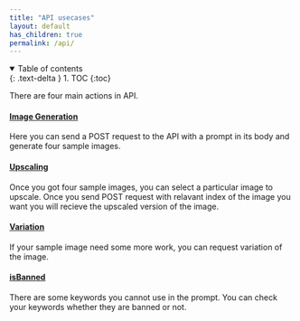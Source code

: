 ```yaml
---
title: "API usecases"
layout: default
has_children: true
permalink: /api/
---
```

<details open markdown="block">
  <summary>
    Table of contents
  </summary>
  {: .text-delta }
1. TOC
{:toc}
</details>

There are four main actions in API.
#### [Image Generation](/image-generation/)
Here you can send a POST request to the API with a prompt in its body and generate four sample images.

#### [Upscaling](/upscaling/)
Once you got four sample images, you can select a particular image to upscale. Once you send POST request with relavant index of the image you want you will recieve the upscaled version of the image.

#### [Variation](/variation/)
If your sample image need some more work, you can request variation of the image.

#### [isBanned](/isbanned/)
There are some keywords you cannot use in the prompt. You can check your keywords whether they are banned or not.

